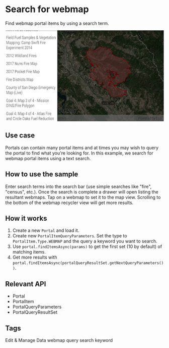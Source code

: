 # Search for webmap

Find webmap portal items by using a search term.

![Search for webmap App](search-for-webmap.png)

## Use case

Portals can contain many portal items and at times you may wish to query the portal to find what you're looking for. In this example, we search for webmap portal items using a text search.

## How to use the sample

Enter search terms into the search bar (use simple searches like "fire", "census", etc.). Once the search is complete a drawer will open listing the resultant webmaps. Tap on a webmap to set it to the map view. Scrolling to the bottom of the webmap recycler view will get more results.

## How it works

1. Create a new `Portal` and load it.
2. Create new `PortalItemQueryParameters`. Set the type to `PortalItem.Type.WEBMAP` and the query a keyword you want to search.
3. Use `portal.findItemsAsync(params)` to get the first set (10 by default) of matching items.
4. Get more results with `portal.findItemsAsync(portalQueryResultSet.getNextQueryParameters())`.


## Relevant API

* Portal
* PortalItem
* PortalQueryParameters
* PortalQueryResultSet

## Tags
Edit & Manage Data
webmap
query
search
keyword

